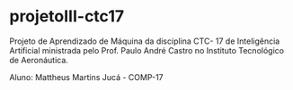 # projetoIII-ctc17
Projeto de Aprendizado de Máquina da disciplina CTC- 17 de Inteligência Artificial ministrada pelo Prof. Paulo André Castro no Instituto Tecnológico de Aeronáutica.

Aluno: Mattheus Martins Jucá - COMP-17
